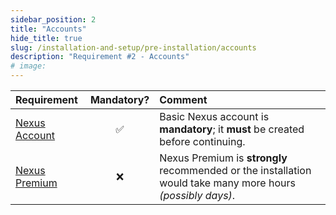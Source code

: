 ```yaml
---
sidebar_position: 2
title: "Accounts"
hide_title: true
slug: /installation-and-setup/pre-installation/accounts
description: "Requirement #2 - Accounts"
# image:
---
```



| Requirement | Mandatory? | Comment |
| :--- | :---: | :--- |
| [Nexus Account](https://users.nexusmods.com/register) | :white_check_mark: | Basic Nexus account is **mandatory**; it **must** be created before continuing. |
| [Nexus Premium](https://next.nexusmods.com/premium) | :x: | Nexus Premium is **strongly** recommended or the installation would take many more hours _(possibly days)_. |